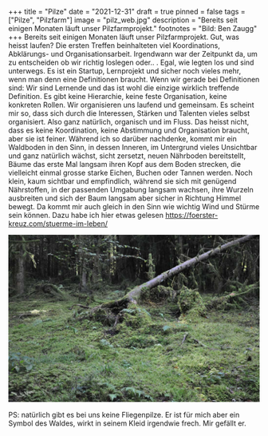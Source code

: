 +++
title = "Pilze"
date = "2021-12-31"
draft = true
pinned = false
tags = ["Pilze", "Pilzfarm"]
image = "pilz_web.jpg"
description = "Bereits seit einigen Monaten läuft unser Pilzfarmprojekt."
footnotes = "Bild: Ben Zaugg"
+++
Bereits seit einigen Monaten läuft unser Pilzfarmprojekt. Gut, was heisst laufen? Die ersten Treffen beinhalteten viel Koordinations, Abklärungs- und Organisationsarbeit. Irgendwann war der Zeitpunkt da, um zu entscheiden ob wir richtig loslegen oder.. . Egal, wie legten los und sind unterwegs. Es ist ein Startup, Lernprojekt und sicher noch vieles mehr, wenn man denn eine Definitionen braucht. Wenn wir gerade bei Definitionen sind: Wir sind Lernende und das ist wohl die einzige wirklich treffende Definition. Es gibt keine Hierarchie, keine feste Organisation, keine konkreten Rollen. Wir organisieren uns laufend und gemeinsam. Es scheint mir so, dass sich durch die Interessen, Stärken und Talenten vieles selbst organisiert. Also ganz natürlich, organisch und im Fluss. Das heisst nicht, dass es keine Koordination, keine Abstimmung und Organisation braucht, aber sie ist feiner. Während ich so darüber nachdenke, kommt mir ein Waldboden in den Sinn, in dessen Inneren, im Untergrund vieles Unsichtbar und ganz natürlich wächst, sicht zersetzt, neuen Nährboden bereitstellt, Bäume das erste Mal langsam ihren Kopf aus dem Boden strecken, die vielleicht einmal grosse starke Eichen, Buchen oder Tannen werden. Noch klein, kaum sichtbar und empfindlich, während sie sich mit genügend Nährstoffen, in der passenden Umgabung langsam wachsen, ihre Wurzeln ausbreiten und sich der Baum langsam aber sicher in Richtung Himmel bewegt. Da kommt mir auch gleich in den Sinn wie wichtig Wind und Stürme sein können. Dazu habe ich hier etwas gelesen <https://foerster-kreuz.com/stuerme-im-leben/>

![](dsc_0704.jpg)

PS: natürlich gibt es bei uns keine Fliegenpilze. Er ist für mich aber ein Symbol des Waldes, wirkt in seinem Kleid irgendwie frech. Mir gefällt er.